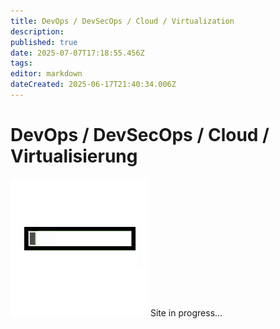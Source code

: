 ```yaml
---
title: DevOps / DevSecOps / Cloud / Virtualization
description: 
published: true
date: 2025-07-07T17:18:55.456Z
tags: 
editor: markdown
dateCreated: 2025-06-17T21:40:34.006Z
---
```


# DevOps / DevSecOps / Cloud / Virtualisierung

![loading-progress-bar.gif](/general/loading-progress-bar.gif)
Site in progress...

<!--
_TODOS

CI/CD
Docker / Container
Hypervisor / VM / Host
Kubernetes (Pod, Node, Service)
API Gateway
Infrastructure as Code (IaC)
-->